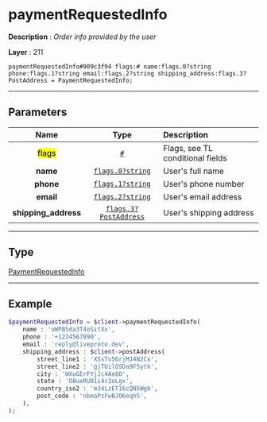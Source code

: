# paymentRequestedInfo

**Description** : *Order info provided by the user*

**Layer** : 211

```tl
paymentRequestedInfo#909c3f94 flags:# name:flags.0?string phone:flags.1?string email:flags.2?string shipping_address:flags.3?PostAddress = PaymentRequestedInfo;
```

---

## Parameters

| Name | Type | Description |
| :---: | :---: | :--- |
| <mark>flags</mark> | [`#`](type/#) | Flags, see TL conditional fields |
| **name** | [`flags.0?string`](type/string) | User's full name |
| **phone** | [`flags.1?string`](type/string) | User's phone number |
| **email** | [`flags.2?string`](type/string) | User's email address |
| **shipping_address** | [`flags.3?PostAddress`](type/PostAddress) | User's shipping address |

---

## Type

[PaymentRequestedInfo](type/PaymentRequestedInfo)

---

## Example

```php
$paymentRequestedInfo = $client->paymentRequestedInfo(
	name : 'uWPB5da3T4oSitXx',
	phone : '+1234567890',
	email : 'reply@liveproto.dev',
	shipping_address : $client->postAddress(
		street_line1 : 'XSsTv56rjMJ4N2Cx',
		street_line2 : 'gjTUilOSDa9F5ytk',
		city : 'WXuGErFYjJc4Ae8O',
		state : 'O8ueRU01i4r2oLgx',
		country_iso2 : 'm34LzET16cQN5Wgb',
		post_code : 'nbmaPzFwBJO6eqh5',
	),
);
```